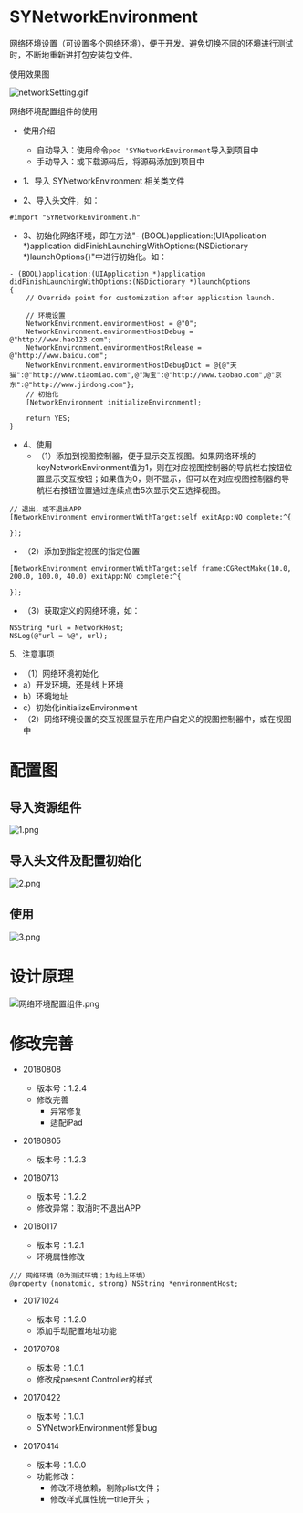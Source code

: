 # SYNetworkEnvironment
网络环境设置（可设置多个网络环境），便于开发。避免切换不同的环境进行测试时，不断地重新进打包安装包文件。


使用效果图

![networkSetting.gif](./images/networkSetting.gif)


网络环境配置组件的使用

* 使用介绍
  * 自动导入：使用命令`pod 'SYNetworkEnvironment`导入到项目中
  * 手动导入：或下载源码后，将源码添加到项目中
  
  
* 1、导入 SYNetworkEnvironment 相关类文件
* 2、导入头文件，如：

```
#import "SYNetworkEnvironment.h"
```

* 3、初始化网络环境，即在方法"- (BOOL)application:(UIApplication *)application didFinishLaunchingWithOptions:(NSDictionary *)launchOptions{}"中进行初始化。如：

```
- (BOOL)application:(UIApplication *)application didFinishLaunchingWithOptions:(NSDictionary *)launchOptions
{
    // Override point for customization after application launch.

    // 环境设置
    NetworkEnvironment.environmentHost = @"0";
    NetworkEnvironment.environmentHostDebug = @"http://www.hao123.com";
    NetworkEnvironment.environmentHostRelease = @"http://www.baidu.com";
    NetworkEnvironment.environmentHostDebugDict = @{@"天猫":@"http://www.tiaomiao.com",@"淘宝":@"http://www.taobao.com",@"京东":@"http://www.jindong.com"};
    // 初始化
    [NetworkEnvironment initializeEnvironment];

    return YES;
}
```

* 4、使用
  * （1）添加到视图控制器，便于显示交互视图。如果网络环境的keyNetworkEnvironment值为1，则在对应视图控制器的导航栏右按钮位置显示交互按钮；如果值为0，则不显示，但可以在对应视图控制器的导航栏右按钮位置通过连续点击5次显示交互选择视图。


```
// 退出，或不退出APP
[NetworkEnvironment environmentWithTarget:self exitApp:NO complete:^{

}];
```

  * （2）添加到指定视图的指定位置

```
[NetworkEnvironment environmentWithTarget:self frame:CGRectMake(10.0, 200.0, 100.0, 40.0) exitApp:NO complete:^{

}];
```

  * （3）获取定义的网络环境，如：

```
NSString *url = NetworkHost;
NSLog(@"url = %@", url);
```

5、注意事项
  * （1）网络环境初始化
   * a）开发环境，还是线上环境
   * b）环境地址
   * c）初始化initializeEnvironment
  * （2）网络环境设置的交互视图显示在用户自定义的视图控制器中，或在视图中


# 配置图
## 导入资源组件

![1.png](./images/1.png)
## 导入头文件及配置初始化

![2.png](./images/2.png)
## 使用

![3.png](./images/3.png)

# 设计原理

![网络环境配置组件.png](./images/网络环境配置组件.png)


# 修改完善
* 20180808
  * 版本号：1.2.4
  * 修改完善
    * 异常修复
    * 适配iPad

* 20180805
  * 版本号：1.2.3

* 20180713
  * 版本号：1.2.2
  * 修改异常：取消时不退出APP
  
* 20180117
  * 版本号：1.2.1
  * 环境属性修改

```
/// 网络环境（0为测试环境；1为线上环境）
@property (nonatomic, strong) NSString *environmentHost;
```

* 20171024
  * 版本号：1.2.0
  * 添加手动配置地址功能

* 20170708
  * 版本号：1.0.1
  * 修改成present Controller的样式

* 20170422
  * 版本号：1.0.1
  * SYNetworkEnvironment修复bug

* 20170414
  * 版本号：1.0.0
  * 功能修改：
    * 修改环境依赖，剔除plist文件；
    * 修改样式属性统一title开头；







